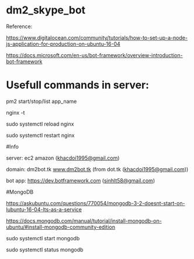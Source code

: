 # dm2_skype_bot

Reference:

https://www.digitalocean.com/community/tutorials/how-to-set-up-a-node-js-application-for-production-on-ubuntu-16-04

https://docs.microsoft.com/en-us/bot-framework/overview-introduction-bot-framework

# Usefull commands in server:

pm2 start/stop/list app_name

nginx -t

sudo systemctl reload nginx

sudo systemctl restart nginx

#Info

server: ec2 amazon (khacdoi1995@gmail.com)

domain: dm2bot.tk www.dm2bot.tk (from dot.tk (khacdoi1995@gmail.com))

bot app: https://dev.botframework.com (sinhlt58@gmail.com)

#MongoDB

https://askubuntu.com/questions/770054/mongodb-3-2-doesnt-start-on-lubuntu-16-04-lts-as-a-service

https://docs.mongodb.com/manual/tutorial/install-mongodb-on-ubuntu/#install-mongodb-community-edition

sudo systemctl start mongodb

sudo systemctl status mongodb